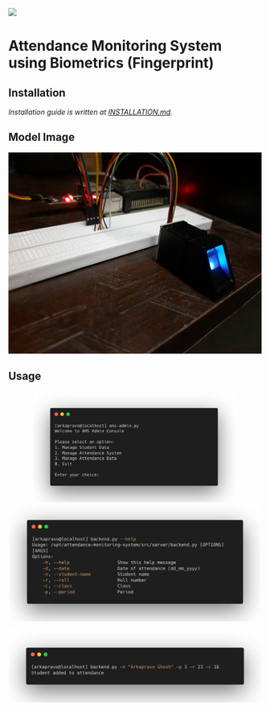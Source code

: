 ![](https://img.shields.io/badge/Work%20In%20Progress-informational)
# Attendance Monitoring System using Biometrics (Fingerprint)
## Installation

*Installation guide is written at [INSTALLATION.md](docs/INSTALLATION.md).*

## Model Image
<div align=center>
<img height=400
 src="docs/images/model.jpg">
</div>

## Usage
<div align=center>
<img align=center width=400 src="docs/images/ams-admin.png">&nbsp;
<img align=center width=500 src="docs/images/help.png">
</div>&nbsp;
<div align=center>
<img width=800
 src="docs/images/example.png">
</div>
